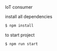 IoT consumer

install all dependencies
```bash
$ npm install
```

to start project
```bash
$ npm run start
```
